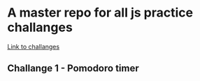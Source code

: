 # A master repo for all js practice challanges
[Link to challanges](https://tusharswaruptandon.github.io/caw-challanges/)

## Challange 1 - Pomodoro timer
